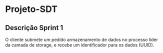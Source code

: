 # Projeto-SDT

## Descrição Sprint 1

O cliente submete um pedido armazenamento de dados no processo líder da camada de storage, e recebe um identificador para os dados (UUID).
